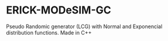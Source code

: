 # ERICK-MODeSIM-GC
 
Pseudo Randomic generator (LCG) with Normal and Exponencial distribution functions. Made in C++